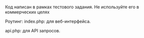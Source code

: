 Код написан в рамках тестового задания. 
Не используйте его в коммерческих целях 


Роутинг:
index.php: для веб-интерфейса.

api.php: для API запросов.

